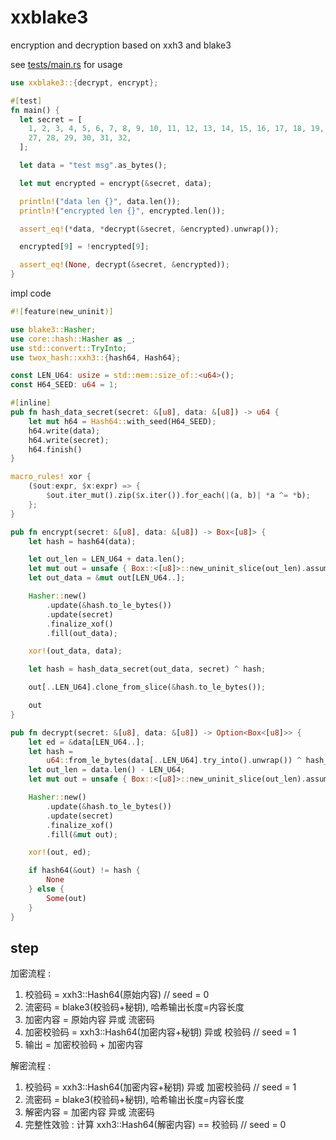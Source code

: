<!-- 本文件由 ./readme.make.md 自动生成，请不要直接修改此文件 -->

# xxblake3

encryption and decryption based on xxh3 and blake3

see [tests/main.rs](https://docs.rs/crate/xxblake3/0.0.1/source/tests/main.rs) for usage

```rust
use xxblake3::{decrypt, encrypt};

#[test]
fn main() {
  let secret = [
    1, 2, 3, 4, 5, 6, 7, 8, 9, 10, 11, 12, 13, 14, 15, 16, 17, 18, 19, 20, 21, 22, 23, 24, 25, 26,
    27, 28, 29, 30, 31, 32,
  ];

  let data = "test msg".as_bytes();

  let mut encrypted = encrypt(&secret, data);

  println!("data len {}", data.len());
  println!("encrypted len {}", encrypted.len());

  assert_eq!(*data, *decrypt(&secret, &encrypted).unwrap());

  encrypted[9] = !encrypted[9];

  assert_eq!(None, decrypt(&secret, &encrypted));
}
```

impl code

```rust
#![feature(new_uninit)]

use blake3::Hasher;
use core::hash::Hasher as _;
use std::convert::TryInto;
use twox_hash::xxh3::{hash64, Hash64};

const LEN_U64: usize = std::mem::size_of::<u64>();
const H64_SEED: u64 = 1;

#[inline]
pub fn hash_data_secret(secret: &[u8], data: &[u8]) -> u64 {
    let mut h64 = Hash64::with_seed(H64_SEED);
    h64.write(data);
    h64.write(secret);
    h64.finish()
}

macro_rules! xor {
    ($out:expr, $x:expr) => {
        $out.iter_mut().zip($x.iter()).for_each(|(a, b)| *a ^= *b);
    };
}

pub fn encrypt(secret: &[u8], data: &[u8]) -> Box<[u8]> {
    let hash = hash64(data);

    let out_len = LEN_U64 + data.len();
    let mut out = unsafe { Box::<[u8]>::new_uninit_slice(out_len).assume_init() };
    let out_data = &mut out[LEN_U64..];

    Hasher::new()
        .update(&hash.to_le_bytes())
        .update(secret)
        .finalize_xof()
        .fill(out_data);

    xor!(out_data, data);

    let hash = hash_data_secret(out_data, secret) ^ hash;

    out[..LEN_U64].clone_from_slice(&hash.to_le_bytes());

    out
}

pub fn decrypt(secret: &[u8], data: &[u8]) -> Option<Box<[u8]>> {
    let ed = &data[LEN_U64..];
    let hash =
        u64::from_le_bytes(data[..LEN_U64].try_into().unwrap()) ^ hash_data_secret(ed, secret);
    let out_len = data.len() - LEN_U64;
    let mut out = unsafe { Box::<[u8]>::new_uninit_slice(out_len).assume_init() };

    Hasher::new()
        .update(&hash.to_le_bytes())
        .update(secret)
        .finalize_xof()
        .fill(&mut out);

    xor!(out, ed);

    if hash64(&out) != hash {
        None
    } else {
        Some(out)
    }
}
```

## step

加密流程 :

  1. 校验码 = xxh3::Hash64(原始内容) // seed = 0
  1. 流密码 = blake3(校验码+秘钥), 哈希输出长度=内容长度
  1. 加密内容 = 原始内容 异或 流密码
  1. 加密校验码 = xxh3::Hash64(加密内容+秘钥) 异或 校验码 // seed = 1
  1. 输出 = 加密校验码 + 加密内容

解密流程 :

  1. 校验码 = xxh3::Hash64(加密内容+秘钥) 异或 加密校验码 // seed = 1
  1. 流密码 = blake3(校验码+秘钥), 哈希输出长度=内容长度
  1. 解密内容 = 加密内容 异或 流密码
  1. 完整性效验 : 计算 xxh3::Hash64(解密内容) == 校验码 // seed = 0